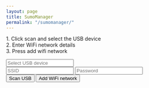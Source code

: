 ```yaml
---
layout: page
title: SumoManager
permalink: "/sumomanager/"
---
```


<span>1. Click scan and select the USB device</span>
<br>
<span>2. Enter WiFi network details</span>
<br>
<span>3. Press add wifi network</span>
<br>

<input type="text" placeholder="Select USB device" id="device" readonly>
<br>
<input type="text" placeholder="SSID" id="ssid">
<input type="password" placeholder="Password" id="password">
<br>
<button type="button" id="device-scan">Scan USB</button>
<button type="button" id="add-wifi-button">Add WiFi network</button>

<script>
  let button = document.getElementById('device-scan');
  button.addEventListener('click', async () => {
    navigator.usb.requestDevice({ filters: [{ vendorId: 0x10C4 }] }).then(selectedDevice => {
      document.getElementById('device').value = selectedDevice.productName;
    });
  });
</script>
